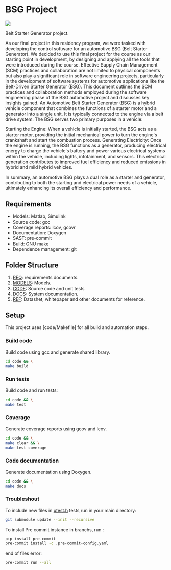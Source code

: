 # BSG Project
[![](https://github.com/akafael/ufpe-project-bsg/actions/workflows/c-cpp.yml/badge.svg)](https://github.com/akafael/ufpe-project-bsg/actions/workflows/c-cpp.yml)

Belt Starter Generator project.

As our final project in this residency program, we were tasked with developing the control software for an automotive BSG (Belt Starter Generator). We decided to use this final project for the course as our starting point in development, by designing and applying all the tools that were introduced during the course.
Effective Supply Chain Management (SCM) practices and collaboration are not limited to physical components but also play a significant role in software engineering projects, particularly in the development of software systems for automotive applications like the Belt-Driven Starter Generator (BSG). This document outlines the SCM practices and collaboration methods employed during the software engineering phase of the BSG automotive project and discusses key insights gained.
An Automotive Belt Starter Generator (BSG) is a hybrid vehicle component that combines the functions of a starter motor and a generator into a single unit. It is typically connected to the engine via a belt drive system. The BSG serves two primary purposes in a vehicle:

Starting the Engine: When a vehicle is initially started, the BSG acts as a starter motor, providing the initial mechanical power to turn the engine's crankshaft and start the combustion process.
Generating Electricity: Once the engine is running, the BSG functions as a generator, producing electrical energy to charge the vehicle's battery and power various electrical systems within the vehicle, including lights, infotainment, and sensors. This electrical generation contributes to improved fuel efficiency and reduced emissions in hybrid and mild hybrid vehicles.

In summary, an automotive BSG plays a dual role as a starter and generator, contributing to both the starting and electrical power needs of a vehicle, ultimately enhancing its overall efficiency and performance.

## Requirements

 * Models: Matlab, Simulink
 * Source code: gcc
 * Coverage reports: lcov, gcovr
 * Documentation: Doxygen
 * SAST: pre-commit
 * Build: GNU make
 * Dependence management: git

## Folder Structure
 1. [REQ](req): requirements documents.
 2. [MODELS](models): Models.
 3. [CODE](code): Source code and unit tests
 4. [DOCS](docs): System documentation.
 5. [REF](ref): Datashet, whitepaper and other documents for reference.

## Setup

This project uses [code/Makefile] for all build and automation steps.

### Build code

Build code using gcc and generate shared library.
```bash
cd code && \
make build
```

### Run tests

Build code and run tests:
```bash
cd code && \
make test
```

### Coverage

Generate coverage reports using gcov and lcov.

```bash
cd code && \
make clear && \
make test coverage
```

### Code documentation

Generate documentation using Doxygen.
```bash
cd code && \
make docs
```

### Troubleshout

To include new files in [utest.h](https://github.com/sheredom/utest.h) tests,run in your main directory:

```bash
git submodule update --init --recursive
```

To install Pre commit instance in branchs, run :

```bash
pip install pre-commit
pre-commit install -c .pre-commit-config.yaml
```

end of files error:

```bash
pre-commit run --all
```
